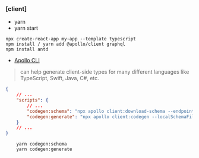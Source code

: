 ### [client]

-   yarn
-   yarn start

```shell
npx create-react-app my-app --template typescript
npm install / yarn add @apollo/client graphql
npm install antd

```

-   [Apollo CLI](https://github.com/apollographql/apollo-tooling) 
> can help generate client-side types for many different languages like TypeScript, Swift, Java, C#, etc.

```json
{
    // ...
    "scripts": {
        // ...
        "codegen:schema": "npx apollo client:download-schema --endpoint=http://localhost:9000/api",
        "codegen:generate": "npx apollo client:codegen --localSchemaFile=schema.json --includes=src/**/*.tsx --target=typescript"
    }
    // ...
}
```

```shell
    yarn codegen:schema
    yarn codegen:generate
```

